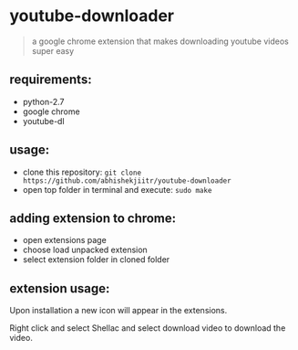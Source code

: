 youtube-downloader
==================

> a google chrome extension that makes  downloading youtube videos super easy

requirements:
---------------------
+ python-2.7
+ google chrome
+ youtube-dl

usage:
-----
+ clone this repository:
```git clone https://github.com/abhishekjiitr/youtube-downloader```
+ open top folder in terminal and execute: ```sudo make```

adding extension to chrome:
--------------------------
+ open extensions page
+ choose load unpacked extension
+ select extension folder in cloned folder

extension usage:
---------------
Upon installation a new icon will appear in the extensions.

Right click and select Shellac and select download video to download the video.
